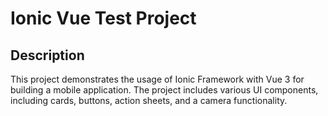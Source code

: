 # Ionic Vue Test Project

## Description

This project demonstrates the usage of Ionic Framework with Vue 3 for building a mobile application. The project includes various UI components, including cards, buttons, action sheets, and a camera functionality.
